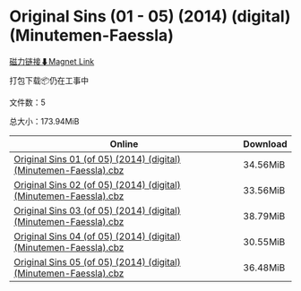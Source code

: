 # Original Sins (01 - 05) (2014) (digital) (Minutemen-Faessla)

[磁力链接⬇Magnet Link](magnet:?xt=urn:btih:040d01937679d24b32ab3487cb8d2eff6771fc0a&dn=Original%20Sins%20%2801%20-%2005%29%20%282014%29%20%28digital%29%20%28Minutemen-Faessla%29)

打包下载📦仍在工事中

文件数：5

总大小：173.94MiB

Online | Download
--- | ---
[Original Sins 01 (of 05) (2014) (digital) (Minutemen-Faessla).cbz](https://github.com/alicewish/markdown/blob/master/comic/Original-Sins-01-of-05-2014-digital-Minutemen-Faessla-cbz.md) | 34.56MiB
[Original Sins 02 (of 05) (2014) (digital) (Minutemen-Faessla).cbz](https://github.com/alicewish/markdown/blob/master/comic/Original-Sins-02-of-05-2014-digital-Minutemen-Faessla-cbz.md) | 33.56MiB
[Original Sins 03 (of 05) (2014) (digital) (Minutemen-Faessla).cbz](https://github.com/alicewish/markdown/blob/master/comic/Original-Sins-03-of-05-2014-digital-Minutemen-Faessla-cbz.md) | 38.79MiB
[Original Sins 04 (of 05) (2014) (digital) (Minutemen-Faessla).cbz](https://github.com/alicewish/markdown/blob/master/comic/Original-Sins-04-of-05-2014-digital-Minutemen-Faessla-cbz.md) | 30.55MiB
[Original Sins 05 (of 05) (2014) (digital) (Minutemen-Faessla).cbz](https://github.com/alicewish/markdown/blob/master/comic/Original-Sins-05-of-05-2014-digital-Minutemen-Faessla-cbz.md) | 36.48MiB